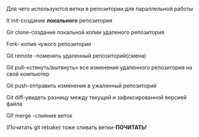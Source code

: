 Для чего используются ветки в репозитории:для параллельной работы 

It init-создание **локального** репозитория

Gir clone-создание локальной копии удаленого репозитория 

Fork- копия чужого репозитория

Git remote -поменять удаленный репозиторий(смена)

Git pull-«стянуть/вытянуть» все изменения удаленного репозитория на свой компьютер

Git push-отправить изменения в ужаленный репозиторий

Git diff-увидеть разницу между текущей и зафиксированной версией файла

Gif merge -слияние веток 

(Почитать git rebake) тоже сливать ветки-**ПОЧИТАТЬ!**
